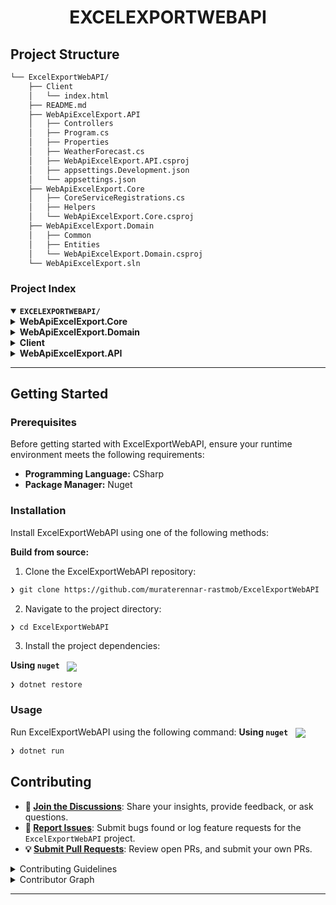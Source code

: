 
<p align="center"><h1 align="center">EXCELEXPORTWEBAPI</h1></p>


##  Project Structure

```sh
└── ExcelExportWebAPI/
    ├── Client
    │   └── index.html
    ├── README.md
    ├── WebApiExcelExport.API
    │   ├── Controllers
    │   ├── Program.cs
    │   ├── Properties
    │   ├── WeatherForecast.cs
    │   ├── WebApiExcelExport.API.csproj
    │   ├── appsettings.Development.json
    │   └── appsettings.json
    ├── WebApiExcelExport.Core
    │   ├── CoreServiceRegistrations.cs
    │   ├── Helpers
    │   └── WebApiExcelExport.Core.csproj
    ├── WebApiExcelExport.Domain
    │   ├── Common
    │   ├── Entities
    │   └── WebApiExcelExport.Domain.csproj
    └── WebApiExcelExport.sln
```

###  Project Index
<details open>
	<summary><b><code>EXCELEXPORTWEBAPI/</code></b></summary>
	<details> <!-- WebApiExcelExport.Core Submodule -->
		<summary><b>WebApiExcelExport.Core</b></summary>
		<blockquote>
			<table>
			<tr>
				<td><b><a href='https://github.com/muraterennar-rastmob/ExcelExportWebAPI/blob/master/WebApiExcelExport.Core/WebApiExcelExport.Core.csproj'>WebApiExcelExport.Core.csproj</a></b></td>
			</tr>
			<tr>
				<td><b><a href='https://github.com/muraterennar-rastmob/ExcelExportWebAPI/blob/master/WebApiExcelExport.Core/CoreServiceRegistrations.cs'>CoreServiceRegistrations.cs</a></b></td>
			</tr>
			</table>
			<details>
				<summary><b>Helpers</b></summary>
				<blockquote>
					<details>
						<summary><b>ExcelExportServices</b></summary>
						<blockquote>
							<table>
							<tr>
								<td><b><a href='https://github.com/muraterennar-rastmob/ExcelExportWebAPI/blob/master/WebApiExcelExport.Core/Helpers/ExcelExportServices/IExcelExportService.cs'>IExcelExportService.cs</a></b></td>
							</tr>
							<tr>
								<td><b><a href='https://github.com/muraterennar-rastmob/ExcelExportWebAPI/blob/master/WebApiExcelExport.Core/Helpers/ExcelExportServices/ExcelExportService.cs'>ExcelExportService.cs</a></b></td>
							</tr>
							</table>
						</blockquote>
					</details>
				</blockquote>
			</details>
		</blockquote>
	</details>
	<details> <!-- WebApiExcelExport.Domain Submodule -->
		<summary><b>WebApiExcelExport.Domain</b></summary>
		<blockquote>
			<table>
			<tr>
				<td><b><a href='https://github.com/muraterennar-rastmob/ExcelExportWebAPI/blob/master/WebApiExcelExport.Domain/WebApiExcelExport.Domain.csproj'>WebApiExcelExport.Domain.csproj</a></b></td>
			</tr>
			</table>
			<details>
				<summary><b>Common</b></summary>
				<blockquote>
					<table>
					<tr>
						<td><b><a href='https://github.com/muraterennar-rastmob/ExcelExportWebAPI/blob/master/WebApiExcelExport.Domain/Common/BaseEntity.cs'>BaseEntity.cs</a></b></td>
					</tr>
					</table>
				</blockquote>
			</details>
			<details>
				<summary><b>Entities</b></summary>
				<blockquote>
					<table>
					<tr>
						<td><b><a href='https://github.com/muraterennar-rastmob/ExcelExportWebAPI/blob/master/WebApiExcelExport.Domain/Entities/User.cs'>User.cs</a></b></td>
					</tr>
					</table>
				</blockquote>
			</details>
		</blockquote>
	</details>
	<details> <!-- Client Submodule -->
		<summary><b>Client</b></summary>
		<blockquote>
			<table>
			<tr>
				<td><b><a href='https://github.com/muraterennar-rastmob/ExcelExportWebAPI/blob/master/Client/index.html'>index.html</a></b></td>
			</tr>
			</table>
		</blockquote>
	</details>
	<details> <!-- WebApiExcelExport.API Submodule -->
		<summary><b>WebApiExcelExport.API</b></summary>
		<blockquote>
			<table>
			<tr>
				<td><b><a href='https://github.com/muraterennar-rastmob/ExcelExportWebAPI/blob/master/WebApiExcelExport.API/WebApiExcelExport.API.csproj'>WebApiExcelExport.API.csproj</a></b></td>
			</tr>
			<tr>
				<td><b><a href='https://github.com/muraterennar-rastmob/ExcelExportWebAPI/blob/master/WebApiExcelExport.API/appsettings.Development.json'>appsettings.Development.json</a></b></td>
			</tr>
			<tr>
				<td><b><a href='https://github.com/muraterennar-rastmob/ExcelExportWebAPI/blob/master/WebApiExcelExport.API/appsettings.json'>appsettings.json</a></b></td>
			</tr>
			<tr>
				<td><b><a href='https://github.com/muraterennar-rastmob/ExcelExportWebAPI/blob/master/WebApiExcelExport.API/Program.cs'>Program.cs</a></b></td>
			</tr>
			<tr>
				<td><b><a href='https://github.com/muraterennar-rastmob/ExcelExportWebAPI/blob/master/WebApiExcelExport.API/WeatherForecast.cs'>WeatherForecast.cs</a></b></td>
			</tr>
			</table>
			<details>
				<summary><b>Controllers</b></summary>
				<blockquote>
					<table>
					<tr>
						<td><b><a href='https://github.com/muraterennar-rastmob/ExcelExportWebAPI/blob/master/WebApiExcelExport.API/Controllers/WeatherForecastController.cs'>WeatherForecastController.cs</a></b></td>
					</tr>
					<tr>
						<td><b><a href='https://github.com/muraterennar-rastmob/ExcelExportWebAPI/blob/master/WebApiExcelExport.API/Controllers/ExcelExportController.cs'>ExcelExportController.cs</a></b></td>
					</tr>
					</table>
				</blockquote>
			</details>
			<details>
				<summary><b>Properties</b></summary>
				<blockquote>
					<table>
					<tr>
						<td><b><a href='https://github.com/muraterennar-rastmob/ExcelExportWebAPI/blob/master/WebApiExcelExport.API/Properties/launchSettings.json'>launchSettings.json</a></b></td>
					</tr>
					</table>
				</blockquote>
			</details>
		</blockquote>
	</details>
</details>

---
##  Getting Started

###  Prerequisites

Before getting started with ExcelExportWebAPI, ensure your runtime environment meets the following requirements:

- **Programming Language:** CSharp
- **Package Manager:** Nuget


###  Installation

Install ExcelExportWebAPI using one of the following methods:

**Build from source:**

1. Clone the ExcelExportWebAPI repository:
```sh
❯ git clone https://github.com/muraterennar-rastmob/ExcelExportWebAPI
```

2. Navigate to the project directory:
```sh
❯ cd ExcelExportWebAPI
```

3. Install the project dependencies:


**Using `nuget`** &nbsp; [<img align="center" src="https://img.shields.io/badge/C%23-239120.svg?style={badge_style}&logo=c-sharp&logoColor=white" />](https://docs.microsoft.com/en-us/dotnet/csharp/)

```sh
❯ dotnet restore
```




###  Usage
Run ExcelExportWebAPI using the following command:
**Using `nuget`** &nbsp; [<img align="center" src="https://img.shields.io/badge/C%23-239120.svg?style={badge_style}&logo=c-sharp&logoColor=white" />](https://docs.microsoft.com/en-us/dotnet/csharp/)

```sh
❯ dotnet run
```

##  Contributing

- **💬 [Join the Discussions](https://github.com/muraterennar-rastmob/ExcelExportWebAPI/discussions)**: Share your insights, provide feedback, or ask questions.
- **🐛 [Report Issues](https://github.com/muraterennar-rastmob/ExcelExportWebAPI/issues)**: Submit bugs found or log feature requests for the `ExcelExportWebAPI` project.
- **💡 [Submit Pull Requests](https://github.com/muraterennar-rastmob/ExcelExportWebAPI/blob/main/CONTRIBUTING.md)**: Review open PRs, and submit your own PRs.

<details closed>
<summary>Contributing Guidelines</summary>

1. **Fork the Repository**: Start by forking the project repository to your github account.
2. **Clone Locally**: Clone the forked repository to your local machine using a git client.
   ```sh
   git clone https://github.com/muraterennar-rastmob/ExcelExportWebAPI
   ```
3. **Create a New Branch**: Always work on a new branch, giving it a descriptive name.
   ```sh
   git checkout -b new-feature-x
   ```
4. **Make Your Changes**: Develop and test your changes locally.
5. **Commit Your Changes**: Commit with a clear message describing your updates.
   ```sh
   git commit -m 'Implemented new feature x.'
   ```
6. **Push to github**: Push the changes to your forked repository.
   ```sh
   git push origin new-feature-x
   ```
7. **Submit a Pull Request**: Create a PR against the original project repository. Clearly describe the changes and their motivations.
8. **Review**: Once your PR is reviewed and approved, it will be merged into the main branch. Congratulations on your contribution!
</details>

<details closed>
<summary>Contributor Graph</summary>
<br>
<p align="left">
   <a href="https://github.com{/muraterennar-rastmob/ExcelExportWebAPI/}graphs/contributors">
      <img src="https://contrib.rocks/image?repo=muraterennar-rastmob/ExcelExportWebAPI">
   </a>
</p>
</details>

---